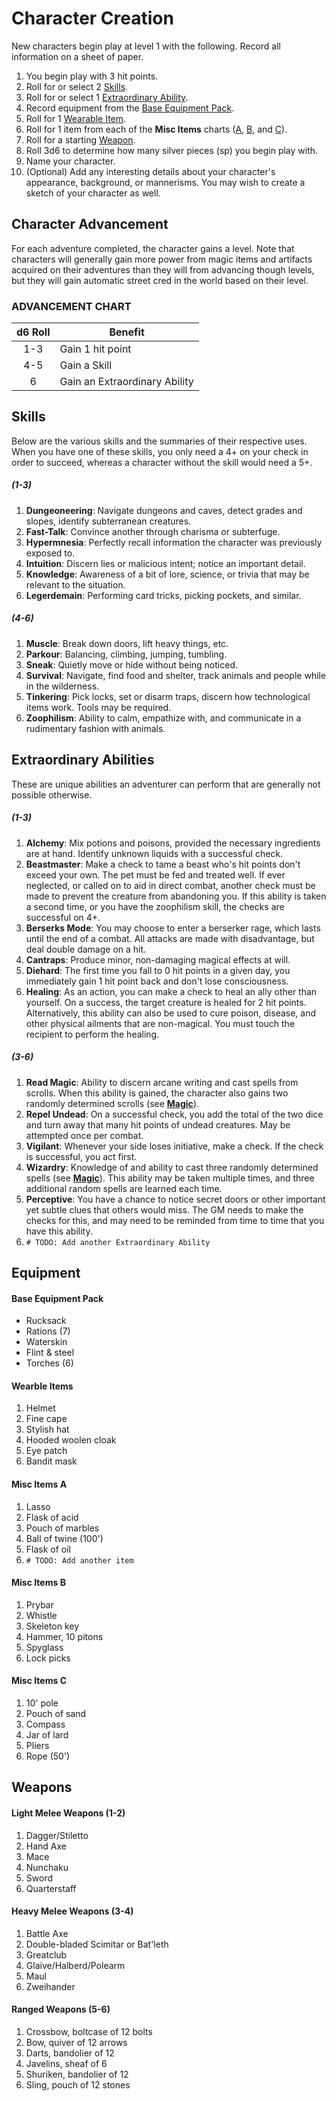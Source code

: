# Character Creation
New characters begin play at level 1 with the following. Record all information on a sheet of paper.
1. You begin play with 3 hit points.
2. Roll for or select 2 [Skills](#skills).
3. Roll for or select 1 [Extraordinary Ability](#extraordinary-abilities).
4. Record equipment from the [Base Equipment Pack](#base-equipment-pack).
5. Roll for 1 [Wearable Item](#wearble-items).
6. Roll for 1 item from each of the **Misc Items** charts ([A](#misc-items-a), [B](#misc-items-b), and [C](#misc-items-c)).
7. Roll for a starting [Weapon](#weapons).
8. Roll 3d6 to determine how many silver pieces (sp) you begin play with.
9. Name your character.
10. (Optional) Add any interesting details about your character's appearance, background, or mannerisms. You may wish to create a sketch of your character as well.

## Character Advancement
For each adventure completed, the character gains a level. 
Note that characters will generally gain more power from magic items and artifacts acquired on their adventures than they will from advancing though levels, but they will gain automatic street cred in the world based on their level.

### ADVANCEMENT CHART
| d6 Roll | Benefit |
|:-------:|---------|
| 1-3     | Gain 1 hit point |
| 4-5     | Gain a Skill |
| 6       | Gain an Extraordinary Ability |

## Skills
Below are the various skills and the summaries of their respective uses.
When you have one of these skills, you only need a 4+ on your check in order to succeed,
whereas a character without the skill would need a 5+.

##### (1-3)
1. **Dungeoneering**: Navigate dungeons and caves, detect grades and slopes, identify subterranean creatures.
2. **Fast-Talk**: Convince another through charisma or subterfuge.
3. **Hypermnesia**: Perfectly recall information the character was previously exposed to.
4. **Intuition**: Discern lies or malicious intent; notice an important detail.
5. **Knowledge**: Awareness of a bit of lore, science, or trivia that may be relevant to the situation.
6. **Legerdemain**: Performing card tricks, picking pockets, and similar.

##### (4-6)
1. **Muscle**: Break down doors, lift heavy things, etc.
2. **Parkour**: Balancing, climbing, jumping, tumbling.
3. **Sneak**: Quietly move or hide without being noticed.
4. **Survival**: Navigate, find food and shelter, track animals and people while in the wilderness.
5. **Tinkering**: Pick locks, set or disarm traps, discern how technological items work. Tools may be required.
6. **Zoophilism**: Ability to calm, empathize with, and communicate in a rudimentary fashion with animals.

## Extraordinary Abilities
These are unique abilities an adventurer can perform that are generally not possible otherwise.  

##### (1-3)
1. **Alchemy**: Mix potions and poisons, provided the necessary ingredients are at hand. Identify unknown liquids with a successful check.
2. **Beastmaster**: Make a check to tame a beast who's hit points don't exceed your own. The pet must be fed and treated well. If ever neglected, or called on to aid in direct combat, another check must be made to prevent the creature from abandoning you. If this ability is taken a second time, or you have the zoophilism skill, the checks are successful on 4+.
3. **Berserks Mode**: You may choose to enter a berserker rage, which lasts until the end of a combat. All attacks are made with disadvantage, but deal double damage on a hit.
4. **Cantraps**: Produce minor, non-damaging magical effects at will.
5. **Diehard**: The first time you fall to 0 hit points in a given day, you immediately gain 1 hit point back and don't lose consciousness.
6. **Healing**: As an action, you can make a check to heal an ally other than yourself. On a success, the target creature is healed for 2 hit points. Alternatively, this ability can also be used to cure poison, disease, and other physical ailments that are non-magical. You must touch the recipient to perform the healing.

##### (3-6)
1. **Read Magic**: Ability to discern arcane writing and cast spells from scrolls. When this ability is gained, the character also gains two randomly determined scrolls (see [**Magic**](04_magic.md)).
2. **Repel Undead**: On a successful check, you add the total of the two dice and turn away that many hit points of undead creatures. May be attempted once per combat.
3. **Vigilant**: Whenever your side loses initiative, make a check. If the check is successful, you act first.
4. **Wizardry**: Knowledge of and ability to cast three randomly determined spells (see [**Magic**](04_magic.md)). This ability may be taken multiple times, and three additional random spells are learned each time.
5. **Perceptive**: You have a chance to notice secret doors or other important yet subtle clues that others would miss. The GM needs to make the checks for this, and may need to be reminded from time to time that you have this ability.
6. `# TODO: Add another Extraordinary Ability`

## Equipment

#### Base Equipment Pack
- Rucksack
- Rations (7)
- Waterskin
- Flint & steel
- Torches (6)

#### Wearble Items
1. Helmet
2. Fine cape
3. Stylish hat
4. Hooded woolen cloak
5. Eye patch
6. Bandit mask

#### Misc Items A
1. Lasso
2. Flask of acid
3. Pouch of marbles
4. Ball of twine (100')
5. Flask of oil
6. `# TODO: Add another item`

#### Misc Items B
1. Prybar
2. Whistle
3. Skeleton key
4. Hammer, 10 pitons
5. Spyglass
6. Lock picks

#### Misc Items C
1. 10' pole
2. Pouch of sand
3. Compass
4. Jar of lard
5. Pliers
6. Rope (50')

## Weapons

#### Light Melee Weapons (1-2)
1. Dagger/Stiletto
2. Hand Axe
3. Mace
4. Nunchaku
5. Sword
6. Quarterstaff

#### Heavy Melee Weapons (3-4)
1. Battle Axe
2. Double-bladed Scimitar or Bat'leth
3. Greatclub
4. Glaive/Halberd/Polearm
5. Maul
6. Zweihander

#### Ranged Weapons (5-6)
1. Crossbow, boltcase of 12 bolts
2. Bow, quiver of 12 arrows
3. Darts, bandolier of 12
4. Javelins, sheaf of 6
5. Shuriken, bandolier of 12
6. Sling, pouch of 12 stones
